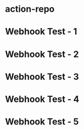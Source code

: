 # action-repo
# Webhook Test - 1
# Webhook Test - 2
# Webhook Test - 3
# Webhook Test - 4
# Webhook Test - 5
